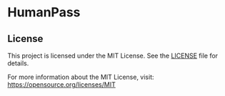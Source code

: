 # HumanPass

## License

This project is licensed under the MIT License. See the [LICENSE](LICENSE) file for details.

For more information about the MIT License, visit: https://opensource.org/licenses/MIT
